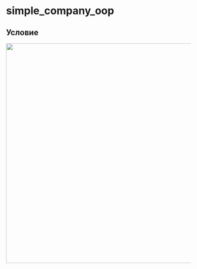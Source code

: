 # simple_company_oop

## Условие
<img src="https://sun9-26.userapi.com/c858520/v858520927/59b18/8P_dhe-mjpM.jpg" width="600">

